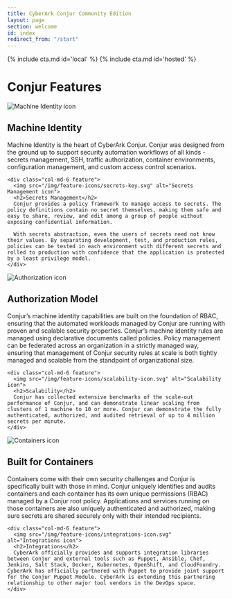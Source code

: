 ```yaml
---
title: CyberArk Conjur Community Edition
layout: page
section: welcome
id: index
redirect_from: "/start"
---
```


<div class="row equal">
    {% include cta.md id='local' %}
    {% include cta.md id='hosted' %}
</div>

# Conjur Features

<div class="feature-wrap">

  <div class="row">
    <div class="col-md-6 feature">
      <img src="/img/feature-icons/machine-identity.svg" alt="Machine Identity icon">
      <h2>Machine Identity</h2>
      Machine Identity is the heart of CyberArk Conjur. Conjur was designed from the ground up to support security automation workflows of all kinds - secrets management, SSH, traffic authorization, container environments, configuration management, and custom access control scenarios.
    </div>

    <div class="col-md-6 feature">
      <img src="/img/feature-icons/secrets-key.svg" alt="Secrets Management icon">
      <h2>Secrets Management</h2>
      Conjur provides a policy framework to manage access to secrets. The policy definitions contain no secret themselves, making them safe and easy to share, review, and edit among a group of people without exposing confidential information.

      With secrets abstraction, even the users of secrets need not know their values. By separating development, test, and production rules, policies can be tested in each environment with different secrets and rolled to production with confidence that the application is protected by a least privilege model.
    </div>

  </div> <!-- /.row -->

  <div class="row">
    <div class="col-md-6 feature">
      <img src="/img/feature-icons/authorization-icon.svg" alt="Authorization icon">
      <h2>Authorization Model</h2>
      Conjur’s machine identity capabilities are built on the foundation of RBAC, ensuring that the automated workloads managed by Conjur are running with proven and scalable security properties. Conjur’s machine identity rules are managed using declarative documents called policies. Policy management can be federated across an organization in a strictly managed way, ensuring that management of Conjur security rules at scale is both tightly managed and scalable from the standpoint of organizational size.
    </div>

    <div class="col-md-6 feature">
      <img src="/img/feature-icons/scalability-icon.svg" alt="Scalability icon">
      <h2>Scalability</h2>
      Conjur has collected extensive benchmarks of the scale-out performance of Conjur, and can demonstrate linear scaling from clusters of 1 machine to 10 or more. Conjur can demonstrate the fully authenticated, authorized, and audited retrieval of up to 4 million secrets per minute.
    </div>
  </div> <!-- /.row -->

  <div class="row">
    <div class="col-md-6 feature">
      <img src="/img/feature-icons/containers-icon.svg" alt="Containers icon">
      <h2>Built for Containers</h2>
      Containers come with their own security challenges and Conjur is specifically built with those in mind.  Conjur uniquely identifies and audits containers and each container has its own unique permissions (RBAC) managed by a Conjur root policy. Applications and services running on those containers are also uniquely authenticated and authorized, making sure secrets are shared securely only with their intended recipients.
    </div>

    <div class="col-md-6 feature">
      <img src="/img/feature-icons/integrations-icon.svg" alt="Integrations icon">
      <h2>Integrations</h2>
      CyberArk officially provides and supports integration libraries between Conjur and external tools such as Puppet, Ansible, Chef, Jenkins, Salt Stack, Docker, Kubernetes, OpenShift, and CloudFoundry. CyberArk has officially partnered with Puppet to provide joint support for the Conjur Puppet Module. CyberArk is extending this partnering relationship to other major tool vendors in the DevOps space.
    </div>
  </div> <!-- /.row -->

</div> <!-- /.feature-wrap -->
